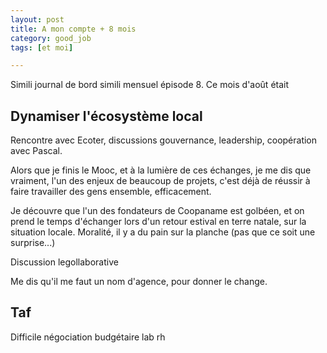 ```yaml
---
layout: post
title: A mon compte + 8 mois
category: good_job
tags: [et moi]

---
```


Simili journal de bord simili mensuel épisode 8. Ce mois d'août était

<!--more-->

## Dynamiser l'écosystème local

Rencontre avec Ecoter, discussions gouvernance, leadership, coopération avec Pascal.

Alors que je finis le Mooc, et à la lumière de ces échanges, je me dis que vraiment, l'un des enjeux de beaucoup de projets, c'est déjà de réussir à faire travailler des gens ensemble, efficacement.

Je découvre que l'un des fondateurs de Coopaname est golbéen, et on prend le temps d'échanger lors d'un retour estival en terre natale, sur la situation locale. Moralité, il y a du pain sur la planche (pas que ce soit une surprise...)

Discussion legollaborative

Me dis qu'il me faut un nom d'agence, pour donner le change. 


## Taf

Difficile négociation budgétaire lab rh
